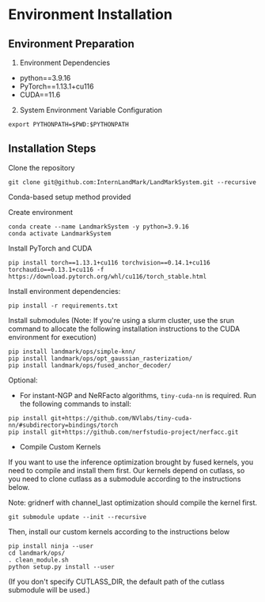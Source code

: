 # Environment Installation

## Environment Preparation

1. Environment Dependencies
- python==3.9.16
- PyTorch==1.13.1+cu116
- CUDA==11.6

2. System Environment Variable Configuration
```
export PYTHONPATH=$PWD:$PYTHONPATH
```

## Installation Steps

Clone the repository
```shell
git clone git@github.com:InternLandMark/LandMarkSystem.git --recursive
```

Conda-based setup method provided

Create environment
```shell
conda create --name LandmarkSystem -y python=3.9.16
conda activate LandmarkSystem
```

Install PyTorch and CUDA
```shell
pip install torch==1.13.1+cu116 torchvision==0.14.1+cu116 torchaudio==0.13.1+cu116 -f https://download.pytorch.org/whl/cu116/torch_stable.html
```

Install environment dependencies:
```shell
pip install -r requirements.txt
```

Install submodules
(Note: If you're using a slurm cluster, use the srun command to allocate the following installation instructions to the CUDA environment for execution)
```shell
pip install landmark/ops/simple-knn/
pip install landmark/ops/opt_gaussian_rasterization/
pip install landmark/ops/fused_anchor_decoder/
```

Optional:

- For instant-NGP and NeRFacto algorithms, `tiny-cuda-nn` is required. Run the following commands to install:
```shell
pip install git+https://github.com/NVlabs/tiny-cuda-nn/#subdirectory=bindings/torch
pip install git+https://github.com/nerfstudio-project/nerfacc.git
```

- Compile Custom Kernels

If you want to use the inference optimization brought by fused kernels, you need to compile and install them first. Our kernels depend on cutlass, so you need to clone cutlass as a submodule according to the instructions below.

Note: gridnerf with channel_last optimization should compile the kernel first.

```shell
git submodule update --init --recursive
```

Then, install our custom kernels according to the instructions below

```shell
pip install ninja --user
cd landmark/ops/
. clean_module.sh
python setup.py install --user
```
(If you don't specify CUTLASS_DIR, the default path of the cutlass submodule will be used.)
